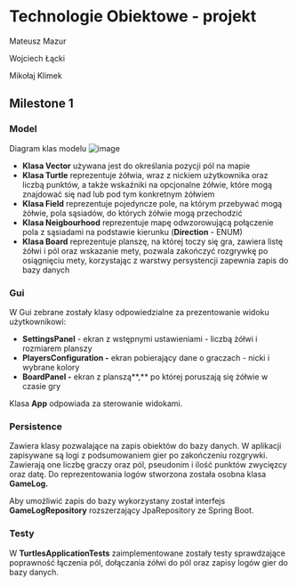 ﻿# Technologie Obiektowe - projekt

Mateusz Mazur

Wojciech Łącki

Mikołaj Klimek
## Milestone 1
### Model
Diagram klas modelu
![image](https://drive.google.com/uc?export=view&id=12uuHUol0bNkcxTvFjxJi0e3p483NZO-w)

- **Klasa Vector** używana jest do określania pozycji pól na mapie
- **Klasa Turtle** reprezentuje żółwia, wraz z nickiem użytkownika oraz liczbą punktów, a także wskaźniki na opcjonalne żółwie, które mogą znajdować się nad lub pod tym konkretnym żółwiem
- **Klasa Field** reprezentuje pojedyncze pole, na którym przebywać mogą żółwie, pola sąsiadów, do których żółwie mogą przechodzić 
- **Klasa Neigbourhood** reprezentuje  mapę odwzorowującą połączenie pola z sąsiadami na podstawie kierunku (**Direction**  - ENUM)
- **Klasa Board** reprezentuje planszę, na której toczy się gra, zawiera listę żółwi i pól oraz wskazanie mety, pozwala zakończyć rozgrywkę po osiągnięciu mety, korzystając z warstwy persystencji zapewnia zapis do bazy danych

### Gui
W Gui zebrane zostały klasy odpowiedzialne za prezentowanie widoku użytkownikowi:

- **SettingsPanel** - ekran z wstępnymi ustawieniami - liczbą żółwi i rozmiarem planszy
- **PlayersConfiguration -** ekran pobierający dane o graczach - nicki i wybrane kolory
- **BoardPanel -** ekran z planszą**,** po której poruszają się żółwie w czasie gry

Klasa **App** odpowiada za sterowanie widokami.

### Persistence
Zawiera klasy pozwalające na zapis obiektów do bazy danych. W aplikacji zapisywane są logi z podsumowaniem gier po zakończeniu rozgrywki. Zawierają one liczbę graczy oraz pól, pseudonim i ilość punktów zwycięzcy oraz datę. Do reprezentowania logów stworzona została osobna klasa **GameLog.** 

Aby umożliwić zapis do bazy wykorzystany został interfejs **GameLogRepository** rozszerzający JpaRepository ze Spring Boot.

### Testy
W **TurtlesApplicationTests** zaimplementowane zostały testy sprawdzające poprawność łączenia pól, dołączania żółwi do pól oraz zapisy logów gier do bazy danych. 
